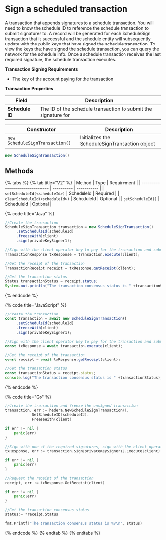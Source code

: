 # Sign a scheduled transaction

A transaction that appends signatures to a schedule transaction. You will need to know the schedule ID to reference the schedule transaction to submit signatures to. A record will be generated for each ScheduleSign transaction that is successful and the schedule entity will subsequently update with the public keys that have signed the schedule transaction. To view the keys that have signed the schedule transaction, you can query the network for the schedule info. Once a schedule transaction receives the last required signature, the schedule transaction executes.

**Transaction Signing Requirements**

* The key of the account paying for the transaction

**Transaction Properties**

| Field           | Description                                                    |
| --------------- | -------------------------------------------------------------- |
| **Schedule ID** | The ID of the schedule transaction to submit the signature for |

| Constructor                     | Description                                    |
| ------------------------------- | ---------------------------------------------- |
| `new ScheduleSignTransaction()` | Initializes the ScheduleSignTransaction object |

```java
new ScheduleSignTransaction()
```

## Methods

{% tabs %}
{% tab title="V2" %}
| Method                          | Type       | Requirement |
| ------------------------------- | ---------- | ----------- |
| `setScheduleId(<scheduleId>)`   | ScheduleId | Required    |
| `clearScheduleId(<scheduleId>)` | ScheduleId | Optional    |
| `getScheduleId()`               | ScheduleId | Optional    |

{% code title="Java" %}
```java
//Create the transaction
ScheduleSignTransaction transaction = new ScheduleSignTransaction()
     .setScheduleId(scheduleId)
     .freezeWith(client)
     .sign(privateKeySigner1);

//Sign with the client operator key to pay for the transaction and submit to a Hedera network
TransactionResponse txResponse = transaction.execute(client);

//Get the receipt of the transaction
TransactionReceipt receipt = txResponse.getReceipt(client);

//Get the transaction status
Status transactionStatus = receipt.status;
System.out.println("The transaction consensus status is " +transactionStatus);
```
{% endcode %}

{% code title="JavaScript" %}
```javascript
//Create the transaction
const transaction = await new ScheduleSignTransaction()
     .setScheduleId(scheduleId)
     .freezeWith(client)
     .sign(privateKeySigner1);

//Sign with the client operator key to pay for the transaction and submit to a Hedera network
const txResponse = await transaction.execute(client);

//Get the receipt of the transaction
const receipt = await txResponse.getReceipt(client);

//Get the transaction status
const transactionStatus = receipt.status;
console.log("The transaction consensus status is " +transactionStatus);
```
{% endcode %}

{% code title="Go" %}
```go
//Create the transaction and freeze the unsigned transaction
transaction, err := hedera.NewScheduleSignTransaction().
            SetScheduleID(scheduleId).
            FreezeWith(client)

if err != nil {
    panic(err)
}

//Sign with one of the required signatures, sign with the client operator private key and submit the transaction to a Hedera network
txResponse, err := transaction.Sign(privateKeySigner1).Execute(client)

if err != nil {
    panic(err)
}

//Request the receipt of the transaction
receipt, err := txResponse.GetReceipt(client)

if err != nil {
    panic(err)
}

//Get the transaction consensus status
status:= *receipt.Status

fmt.Printf("The transaction consensus status is %v\n", status)
```
{% endcode %}
{% endtab %}
{% endtabs %}
